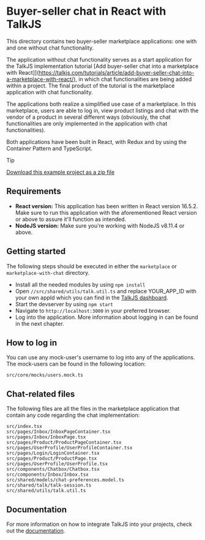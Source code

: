 # Buyer-seller chat in React with TalkJS

This directory contains two buyer-seller marketplace applications: one with and one without chat functionality.

The application without chat functionality serves as a start application for the TalkJS implementation tutorial [Add buyer-seller chat into a marketplace with React]](https://talkjs.com/tutorials/article/add-buyer-seller-chat-into-a-marketplace-with-react/), in which chat functionalities are being added within a project. The final product of the tutorial is the marketplace application with chat functionality. 

The applications both realize a simplified use case of a marketplace. In this marketplace, users are able to log in, view product listings and chat with the vendor of a product in several different ways (obviously, the chat functionalities are only implemented in the application with chat functionalities).

Both applications have been built in React, with Redux and by using the Container Pattern and TypeScript.

> [!TIP]
> [Download this example project as a zip file](https://github.com/talkjs/talkjs-examples/releases/latest/download/react.marketplace.zip)

## Requirements

- **React version:** This application has been written in React version 16.5.2. Make sure to run this application with the aforementioned React version or above to assure it'll function as intended.
- **NodeJS version:** Make sure you're working with NodeJS v8.11.4 or above.

## Getting started

The following steps should be executed in either the ```marketplace``` or ```marketplace-with-chat``` directory.

- Install all the needed modules by using ```npm install```
- Open `//src/shared/utils/talk.util.ts` and replace YOUR_APP_ID with your own appId which you can find in the [TalkJS dashboard](https://talkjs.com/dashboard).
- Start the devserver by using ```npm start```
- Navigate to ```http://localhost:3000``` in your preferred browser.
- Log into the application. More information about logging in can be found in the next chapter.

## How to log in

You can use any mock-user's username to log into any of the applications. The mock-users can be found in the following location:
```
src/core/mocks/users.mock.ts
```

## Chat-related files

The following files are all the files in the marketplace application that contain any code regarding the chat implementation:
```
src/index.tsx
src/pages/Inbox/InboxPageContainer.tsx
src/pages/Inbox/InboxPage.tsx
src/pages/Product/ProductPageContainer.tsx
src/pages/UserProfile/UserProfileContainer.tsx
src/pages/Login/LoginContainer.tsx
src/pages/Product/ProductPage.tsx
src/pages/UserProfile/UserProfile.tsx
src/components/Chatbox/Chatbox.tsx
src/components/Inbox/Inbox.tsx
src/shared/models/chat-preferences.model.ts
src/shared/talk/talk-session.ts
src/shared/utils/talk.util.ts
```

## Documentation

For more information on how to integrate TalkJS into your projects, check out the [documentation](https://talkjs.com/docs/?ref=gh-example-readme).
